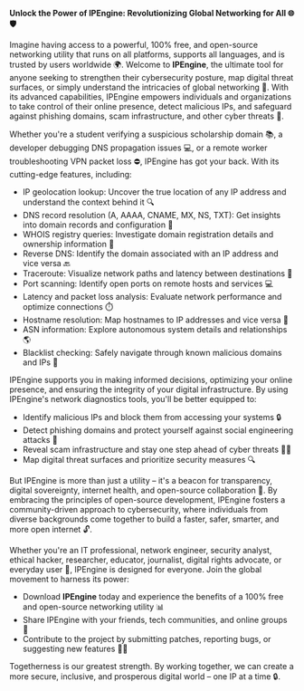 **Unlock the Power of IPEngine: Revolutionizing Global Networking for All 🌐🛡️**

Imagine having access to a powerful, 100% free, and open-source networking utility that runs on all platforms, supports all languages, and is trusted by users worldwide 🌍. Welcome to **IPEngine**, the ultimate tool for anyone seeking to strengthen their cybersecurity posture, map digital threat surfaces, or simply understand the intricacies of global networking 🔐. With its advanced capabilities, IPEngine empowers individuals and organizations to take control of their online presence, detect malicious IPs, and safeguard against phishing domains, scam infrastructure, and other cyber threats 🚨.

Whether you're a student verifying a suspicious scholarship domain 📚, a developer debugging DNS propagation issues 💻, or a remote worker troubleshooting VPN packet loss ⛔️, IPEngine has got your back. With its cutting-edge features, including:

*   IP geolocation lookup: Uncover the true location of any IP address and understand the context behind it 🔍
*   DNS record resolution (A, AAAA, CNAME, MX, NS, TXT): Get insights into domain records and configuration 📡
*   WHOIS registry queries: Investigate domain registration details and ownership information 📝
*   Reverse DNS: Identify the domain associated with an IP address and vice versa 🔙
*   Traceroute: Visualize network paths and latency between destinations 📍
*   Port scanning: Identify open ports on remote hosts and services 💻
*   Latency and packet loss analysis: Evaluate network performance and optimize connections ⏱️
*   Hostname resolution: Map hostnames to IP addresses and vice versa 🔗
*   ASN information: Explore autonomous system details and relationships 🌎
*   Blacklist checking: Safely navigate through known malicious domains and IPs 🚫

IPEngine supports you in making informed decisions, optimizing your online presence, and ensuring the integrity of your digital infrastructure. By using IPEngine's network diagnostics tools, you'll be better equipped to:

*   Identify malicious IPs and block them from accessing your systems 🔒
*   Detect phishing domains and protect yourself against social engineering attacks 🚨
*   Reveal scam infrastructure and stay one step ahead of cyber threats 🕵️‍♂️
*   Map digital threat surfaces and prioritize security measures 🔍

But IPEngine is more than just a utility – it's a beacon for transparency, digital sovereignty, internet health, and open-source collaboration 🌟. By embracing the principles of open-source development, IPEngine fosters a community-driven approach to cybersecurity, where individuals from diverse backgrounds come together to build a faster, safer, smarter, and more open internet 🔓.

Whether you're an IT professional, network engineer, security analyst, ethical hacker, researcher, educator, journalist, digital rights advocate, or everyday user 🤝, IPEngine is designed for everyone. Join the global movement to harness its power:

*   Download **IPEngine** today and experience the benefits of a 100% free and open-source networking utility 📊
*   Share IPEngine with your friends, tech communities, and online groups 🤝
*   Contribute to the project by submitting patches, reporting bugs, or suggesting new features 👨‍💻

Togetherness is our greatest strength. By working together, we can create a more secure, inclusive, and prosperous digital world – one IP at a time 🔒.